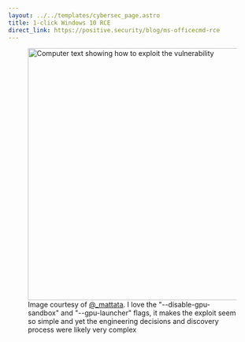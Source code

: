 ```yaml
---
layout: ../../templates/cybersec_page.astro
title: 1-click Windows 10 RCE
direct_link: https://positive.security/blog/ms-officecmd-rce
---
```


<figure>
  <img src="/cybersec/2021-12-07.jpg" alt="Computer text showing how to exploit the vulnerability" title="wow so simple" width="512" />
  <figcaption>Image courtesy of <a href="https://twitter.com/_mattata/status/1468252246668423171">@_mattata</a>. I love the "--disable-gpu-sandbox" and "--gpu-launcher" flags, it makes the exploit seem so simple and yet the engineering decisions and discovery process were likely very complex</figcaption>
</figure>
